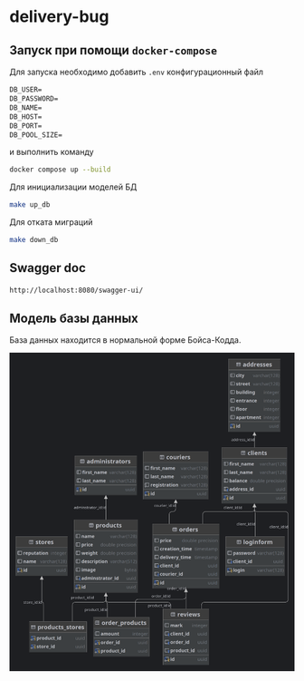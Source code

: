 # delivery-bug

## Запуск при помощи `docker-compose` 



Для запуска необходимо добавить `.env` конфигурационный файл 

```.env
DB_USER=
DB_PASSWORD=
DB_NAME=
DB_HOST=
DB_PORT=
DB_POOL_SIZE=
```

и выполнить команду

```bash
docker compose up --build
```

Для инициализации моделей БД 
```bash
make up_db
```

Для отката миграций
```bash
make down_db
```


## Swagger doc

`http://localhost:8080/swagger-ui/`


## Модель базы данных

База данных находится в нормальной форме Бойса-Кодда.

![db-diagram](/blob/db-diagram.png)
